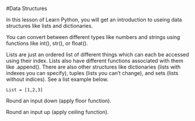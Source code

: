 #Data Structures

In this lesson of Learn Python, you will get an introduction to useing data structures like lists and dictionaries. 

You can convert between different types like numbers and strings using functions like int(), str(), or float(). 

Lists are just an ordered list of different things which can each be accessed using their index. Lists also have different functions associated with them like .append(). There are also other structures like dictionaries (lists with indexes you can specify), tuples (lists you can’t change), and sets (lists without indices). See a list example below.

```
List = [1,2,3]
```

Round an input down (apply floor function).

Round an input up (apply ceiling function).
<Problem
    title="Data Structures"
    description="Convert, add to, and print the given list!"
    defaultCode="
#Here is your given list
myList = [1, True, 'False', -9.1]
#Add the number 3.2 to that list.
#Print the list
print(myList)  
#You will learn how to print each individual item in the list later
"
/>